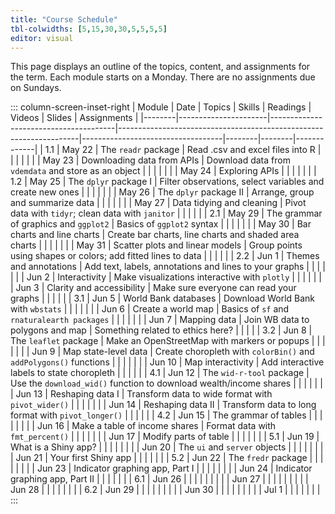 ```yaml
---
title: "Course Schedule"
tbl-colwidths: [5,15,30,30,5,5,5,5]
editor: visual
---
```





This page displays an outline of the topics, content, and assignments for the term. Each module starts on a Monday. There are no assignments due on Sundays.

::: column-screen-inset-right
| Module | Date                 | Topics                                | Skills                                                             | Readings                          | Videos | Slides | Assignments |
|--------|----------------------|---------------------------------------|--------------------------------------------------------------------|-----------------------------------|--------|--------|-------------|
| 1.1    | May   22   | The `readr` package                   | Read .csv and excel files into R                                   |                                   |        |        |             |
|        | May   23  | Downloading data from APIs            | Download data from `vdemdata` and store as an object               |                                   |        |        |             |
|        | May   24   | Exploring APIs                        |                                                                    |                                   |        |        |             |
| 1.2    | May   25  | The `dplyr` package I                 | Filter observations, select variables and create new ones          |                                   |        |        |             |
|        | May   26   | The `dplyr` package II                | Arrange, group and summarize data                                  |                                   |        |        |             |
|        | May   27   | Data tidying and cleaning             | Pivot data with `tidyr`; clean data with `janitor`                 |                                   |        |        |             |
| 2.1    | May   29   | The grammar of graphics and `ggplot2` | Basics of `ggplot2` syntax                                         |                                   |        |        |             |
|        | May   30 | Bar charts and line charts            | Create bar charts, line charts and shaded area charts              |                                   |        |        |             |
|        | May   31  | Scatter plots and linear models       | Group points using shapes or colors; add fitted lines to data      |                                   |        |        |             |
| 2.2    | Jun   1 | Themes and annotations                | Add text, labels, annotations and lines to your graphs             |                                   |        |        |             |
|        | Jun   2  | Interactivity                         | Make visualizations interactive with `plotly`                      |                                   |        |        |             |
|        | Jun   3  | Clarity and accessibility             | Make sure everyone can read your graphs                            |                                   |        |        |             |
| 3.1    | Jun   5  | World Bank databases                  | Download World Bank with `wbstats`                                 |                                   |        |        |             |
|        | Jun   6 | Create a world map                    | Basics of `sf` and `rnaturalearth packages`                        |                                   |        |        |             |
|        | Jun   7  | Mapping data                          | Join WB data to polygons and map                                   | Something related to ethics here? |        |        |             |
| 3.2    | Jun   8 | The `leaflet` package                 | Make an OpenStreetMap with markers or popups                       |                                   |        |        |             |
|        | Jun   9  | Map state-level data                  | Create choropleth with `colorBin()` and `addPolygons()` functions  |                                   |        |        |             |
|        | Jun   10  | Map interactivity                     | Add interactive labels to state choropleth                         |                                   |        |        |             |
| 4.1    | Jun   12  | The `wid-r-tool` package              | Use the `download_wid()` function to download wealth/income shares |                                   |        |        |             |
|        | Jun   13 | Reshaping data I                      | Transform data to wide format with `pivot_wider()`                 |                                   |        |        |             |
|        | Jun   14  | Reshaping data II                     | Transform data to long format with `pivot_longer()`                |                                   |        |        |             |
| 4.2    | Jun   15 | The grammar of tables                 |                                                                    |                                   |        |        |             |
|        | Jun   16  | Make a table of income shares         | Format data with `fmt_percent()`                                   |                                   |        |        |             |
|        | Jun   17  | Modify parts of table                 |                                                                    |                                   |        |        |             |
| 5.1    | Jun   19  | What is a Shiny app?                  |                                                                    |                                   |        |        |             |
|        | Jun   20 | The `ui` and `server` objects         |                                                                    |                                   |        |        |             |
|        | Jun   21  | Your first Shiny app                  |                                                                    |                                   |        |        |             |
| 5.2    | Jun   22 | The `fredr` package                   |                                                                    |                                   |        |        |             |
|        | Jun   23  | Indicator graphing app, Part I        |                                                                    |                                   |        |        |             |
|        | Jun   24  | Indicator graphing app, Part II       |                                                                    |                                   |        |        |             |
| 6.1    | Jun   26  |                                       |                                                                    |                                   |        |        |             |
|        | Jun   27 |                                       |                                                                    |                                   |        |        |             |
|        | Jun   28  |                                       |                                                                    |                                   |        |        |             |
| 6.2    | Jun   29 |                                       |                                                                    |                                   |        |        |             |
|        | Jun   30  |                                       |                                                                    |                                   |        |        |             |
|        | Jul   1  |                                       |                                                                    |                                   |        |        |             |
:::

